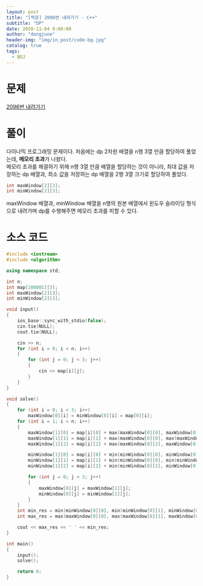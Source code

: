 ```yaml
---
layout: post
title: "[백준] 2096번 내려가기 - C++"
subtitle: "DP"
date: 2020-11-04 9:00:00
author: "dongjune"
header-img: "img/in_post/code-bg.jpg"
catalog: true
tags:
  - BOJ
---
```

# 문제
[2096번 내려가기](https://www.acmicpc.net/problem/2096)
# 풀이
다이나믹 프로그래밍 문제이다. 
처음에는 dp 2차원 배열을 n행 3열 만큼 할당하여 풀었는데, **메모리 초과**가 나왔다.  
메모리 초과를 해결하기 위해 n행 3열 만큼 배열을 할당하는 것이 아니라, 최대 값을 저장하는 dp 배열과, 최소 값을 저장하는 dp 배열을 2행 3열 크기로 할당하여 풀었다.
```c++
int maxWindow[2][3];
int minWindow[2][3];
```
maxWindow 배열과, minWindow 배열을 n행의 원본 배열에서 윈도우 슬라이딩 형식으로 내려가며 dp를 수행해주면 메모리 초과를 피할 수 있다.
# 소스 코드
```c++
#include <iostream>
#include <algorithm>

using namespace std;

int n;
int map[100001][3];
int maxWindow[2][3];
int minWindow[2][3];

void input()
{
    ios_base::sync_with_stdio(false);
    cin.tie(NULL);
    cout.tie(NULL);

    cin >> n;
    for (int i = 0; i < n; i++)
    {
        for (int j = 0; j < 3; j++)
        {
            cin >> map[i][j];
        }
    }
}

void solve()
{
    for (int i = 0; i < 3; i++)
        maxWindow[0][i] = minWindow[0][i] = map[0][i];
    for (int i = 1; i < n; i++)
    {
        maxWindow[1][0] = map[i][0] + max(maxWindow[0][0], maxWindow[0][1]);
        maxWindow[1][1] = map[i][1] + max(maxWindow[0][0], max(maxWindow[0][1], maxWindow[0][2]));
        maxWindow[1][2] = map[i][2] + max(maxWindow[0][2], maxWindow[0][1]);

        minWindow[1][0] = map[i][0] + min(minWindow[0][0], minWindow[0][1]);
        minWindow[1][1] = map[i][1] + min(minWindow[0][0], min(minWindow[0][1], minWindow[0][2]));
        minWindow[1][2] = map[i][2] + min(minWindow[0][2], minWindow[0][1]);

        for (int j = 0; j < 3; j++)
        {
            maxWindow[0][j] = maxWindow[1][j];
            minWindow[0][j] = minWindow[1][j];
        }
    }
    int min_res = min(minWindow[0][0], min(minWindow[0][1], minWindow[0][2]));
    int max_res = max(maxWindow[0][0], max(maxWindow[0][1], maxWindow[0][2]));

    cout << max_res << ' ' << min_res;
}

int main()
{
    input();
    solve();

    return 0;
}
```